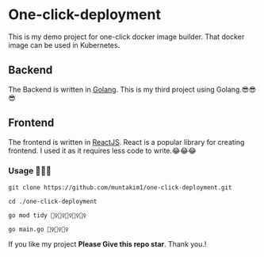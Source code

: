 # One-click-deployment

This is my demo project for one-click docker image builder. That docker image can be used in Kubernetes. 


## Backend

The Backend is written in [Golang](https://golang.org/). This is my third project using Golang.😎😎😎


## Frontend

The frontend is written in [ReactJS](http://reactjs.org/). React is a popular library for creating frontend. I used it as it requires less code to write.😂😂😂


### Usage 👀👀👀

```
git clone https://github.com/muntakim1/one-click-deployment.git

cd ./one-click-deployment

go mod tidy 🤷‍♀️🤷‍♀️🤷‍♀️🤷‍♀️🤷‍♀️

go main.go 🏃‍♀️🏃‍♀️🏃‍♀️

```


If you like my project **Please Give this repo star**. Thank you.!
